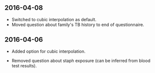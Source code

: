 ## 2016-04-08

 * Switched to cubic interpolation as default.
* Moved question about family's TB history to end of questionnaire.
 
## 2016-04-06
* Added option for cubic interpolation.

* Removed question about staph exposure (can be inferred from blood test results).
